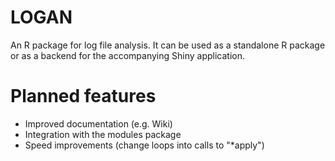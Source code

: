 # LOGAN

An R package for log file analysis. It can be used as a standalone R package or as a backend for the accompanying Shiny application.

# Planned features

- Improved documentation (e.g. Wiki)
- Integration with the modules package
- Speed improvements (change loops into calls to "*apply")

